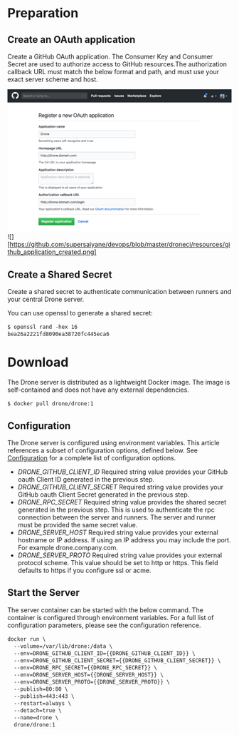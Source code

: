# Preparation

## Create an OAuth application

Create a GitHub OAuth application. The Consumer Key and Consumer Secret are used to authorize access to GitHub resources.The authorization callback URL must match the below format and path, and must use your exact server scheme and host.

![](https://github.com/supersaiyane/DevOps/blob/7862790fef7222a96ef3336223da838aacc9aa31/DroneCI/resources/github_application_create.png)
![][https://github.com/supersaiyane/devops/blob/master/droneci/resources/github_application_created.png]

## Create a Shared Secret

Create a shared secret to authenticate communication between runners and your central Drone server.

You can use openssl to generate a shared secret:

```
$ openssl rand -hex 16
bea26a2221fd8090ea38720fc445eca6

```

# Download

The Drone server is distributed as a lightweight Docker image. The image is self-contained and does not have any external dependencies.

```
$ docker pull drone/drone:1
```

## Configuration

The Drone server is configured using environment variables. This article references a subset of configuration options, defined below. See [Configuration](https://docs.drone.io/server/reference/) for a complete list of configuration options.

- _DRONE_GITHUB_CLIENT_ID_ Required string value provides your GitHub oauth Client ID generated in the previous step.
- _DRONE_GITHUB_CLIENT_SECRET_ Required string value provides your GitHub oauth Client Secret generated in the previous step.
- _DRONE_RPC_SECRET_ Required string value provides the shared secret generated in the previous step. This is used to authenticate the rpc connection between the server and runners. The server and runner must be provided the same secret value.
- _DRONE_SERVER_HOST_ Required string value provides your external hostname or IP address. If using an IP address you may include the port. For example drone.company.com.
- _DRONE_SERVER_PROTO_ Required string value provides your external protocol scheme. This value should be set to http or https. This field defaults to https if you configure ssl or acme.

## Start the Server

The server container can be started with the below command. The container is configured through environment variables. For a full list of configuration parameters, please see the configuration reference.

```
docker run \
  --volume=/var/lib/drone:/data \
  --env=DRONE_GITHUB_CLIENT_ID={{DRONE_GITHUB_CLIENT_ID}} \
  --env=DRONE_GITHUB_CLIENT_SECRET={{DRONE_GITHUB_CLIENT_SECRET}} \
  --env=DRONE_RPC_SECRET={{DRONE_RPC_SECRET}} \
  --env=DRONE_SERVER_HOST={{DRONE_SERVER_HOST}} \
  --env=DRONE_SERVER_PROTO={{DRONE_SERVER_PROTO}} \
  --publish=80:80 \
  --publish=443:443 \
  --restart=always \
  --detach=true \
  --name=drone \
  drone/drone:1
```
